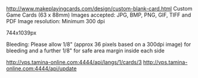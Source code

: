 http://www.makeplayingcards.com/design/custom-blank-card.html
Custom Game Cards (63 x 88mm)
Images accepted: JPG, BMP, PNG, GIF, TIFF and PDF
Image resolution: Minimum 300 dpi

744x1039px


Bleeding: Please allow 1/8" (approx 36 pixels based on a 300dpi image) for bleeding and a further 1/8" for safe area margin inside each side

http://vps.tamina-online.com:4444/api/langs/1/cards/3
http://vps.tamina-online.com:4444/api/update